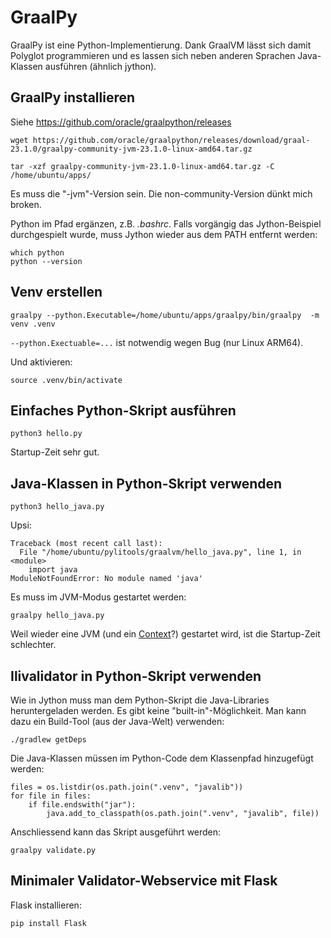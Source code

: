 # GraalPy

GraalPy ist eine Python-Implementierung. Dank GraalVM lässt sich damit Polyglot programmieren und es lassen sich neben anderen Sprachen Java-Klassen ausführen (ähnlich jython). 

## GraalPy installieren

Siehe https://github.com/oracle/graalpython/releases

```
wget https://github.com/oracle/graalpython/releases/download/graal-23.1.0/graalpy-community-jvm-23.1.0-linux-amd64.tar.gz
```

```
tar -xzf graalpy-community-jvm-23.1.0-linux-amd64.tar.gz -C /home/ubuntu/apps/
```
Es muss die "-jvm"-Version sein. Die non-community-Version dünkt mich broken.

Python im Pfad ergänzen, z.B. _.bashrc_. Falls vorgängig das Jython-Beispiel durchgespielt wurde, muss Jython wieder aus dem PATH entfernt werden:

```
which python
python --version
```

## Venv erstellen

```
graalpy --python.Executable=/home/ubuntu/apps/graalpy/bin/graalpy  -m venv .venv
```

`--python.Exectuable=...` ist notwendig wegen Bug (nur Linux ARM64).


Und aktivieren:
```
source .venv/bin/activate
```

## Einfaches Python-Skript ausführen

```
python3 hello.py
```

Startup-Zeit sehr gut.

## Java-Klassen in Python-Skript verwenden

```
python3 hello_java.py
```

Upsi:
```
Traceback (most recent call last):
  File "/home/ubuntu/pylitools/graalvm/hello_java.py", line 1, in <module>
    import java
ModuleNotFoundError: No module named 'java'
```

Es muss im JVM-Modus gestartet werden:

```
graalpy hello_java.py
```

Weil wieder eine JVM (und ein [Context](https://www.graalvm.org/sdk/javadoc/org/graalvm/polyglot/Context.html)?) gestartet wird, ist die Startup-Zeit schlechter. 

## Ilivalidator in Python-Skript verwenden

Wie in Jython muss man dem Python-Skript die Java-Libraries heruntergeladen werden. Es gibt keine "built-in"-Möglichkeit. Man kann dazu ein Build-Tool (aus der Java-Welt) verwenden:

```
./gradlew getDeps
```

Die Java-Klassen müssen im Python-Code dem Klassenpfad hinzugefügt werden:

```
files = os.listdir(os.path.join(".venv", "javalib"))
for file in files:
    if file.endswith("jar"):
        java.add_to_classpath(os.path.join(".venv", "javalib", file))
```

Anschliessend kann das Skript ausgeführt werden:

```
graalpy validate.py
```

## Minimaler Validator-Webservice mit Flask

Flask installieren:
```
pip install Flask
```

